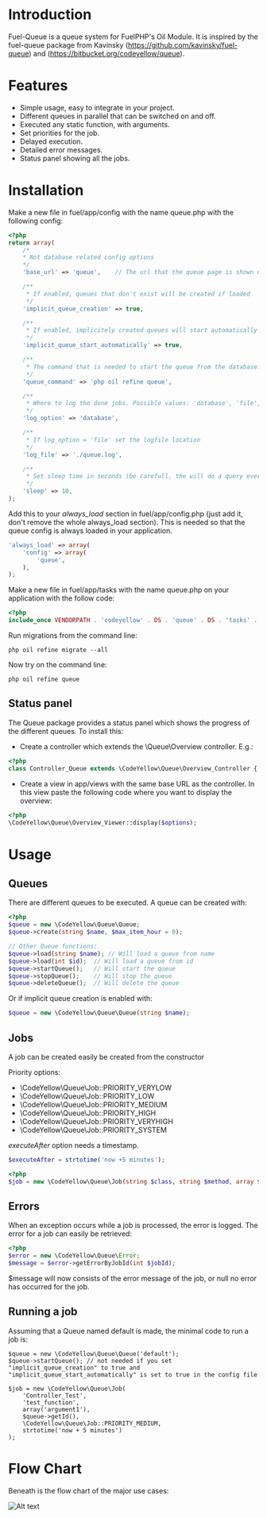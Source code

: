 # Introduction
Fuel-Queue is a queue system for FuelPHP's Oil Module. It is inspired by the fuel-queue package from Kavinsky (https://github.com/kavinsky/fuel-queue) and (https://bitbucket.org/codeyellow/queue).

# Features
* Simple usage, easy to integrate in your project.
* Different queues in parallel that can be switched on and off.
* Executed any static function, with arguments.
* Set priorities for the job.
* Delayed execution.
* Detailed error messages.
* Status panel showing all the jobs.


# Installation
Make a new file in fuel/app/config with the name queue.php with the following config:

```php
<?php
return array(
    /*
    * Not database related config options
    */
    'base_url' => 'queue',    // The url that the queue page is shown upon

    /**
     * If enabled, queues that don't exist will be created if loaded
     */
    'implicit_queue_creation' => true,

    /**
     * If enabled, implicitely created queues will start automatically
     */
    'implicit_queue_start_automatically' => true,

    /**
     * The command that is needed to start the queue from the database.
     */
    'queue_command' => 'php oil refine queue',

    /**
     * Where to log the done jobs. Possible values: 'database', 'file', 'none'
     */
    'log_option' => 'database',

    /**
     * If log_option = 'file' set the logfile location
     */
    'log_file' => './queue.log',

    /**
     * Set sleep time in seconds (be carefull, the will do a query every 10 seconds on your database)
     */
    'sleep' => 10,
);
```

Add this to your _always_load_ section in fuel/app/config.php (just add it, don't remove the whole always_load section). This is needed so that the queue config is always loaded in your application.
```php
'always_load' => array(
    'config' => array(
        'queue',
    ),
);
```


Make a new file in fuel/app/tasks with the name queue.php on your application with the follow code:

```php
<?php
include_once VENDORPATH . 'codeyellow' . DS . 'queue' . DS . 'tasks' . DS . 'queue.php';
```
Run migrations from the command line:

```
php oil refine migrate --all
```

Now try on the command line:

```
php oil refine queue
```

## Status panel
The Queue package provides a status panel which shows the progress of the different queues. To install this:

* Create a controller which extends the \Queue\Overview controller. E.g.:

```php
<?php
class Controller_Queue extends \CodeYellow\Queue\Overview_Controller { }
```

* Create a view in app/views with the same base URL as the controller. In this view paste the following code where you want to display the overview:

```php
<?php
\CodeYellow\Queue\Overview_Viewer::display($options);
```

# Usage

## Queues

There are different queues to be executed. A queue can be created with:

```php
<?php
$queue = new \CodeYellow\Queue\Queue;
$queue->create(string $name, $max_item_hour = 0);

// Other Queue functions:
$queue->load(string $name); // Will load a queue from name
$queue->load(int $id);  // Will load a queue from id
$queue->startQueue();   // Will start the queue
$queue->stopQueue();    // Will stop the queue
$queue->deleteQueue();  // Will delete the queue
```

Or if implicit queue creation is enabled with:
```php
$queue = new \CodeYellow\Queue\Queue(string $name);
```

## Jobs

A job can be created easily be created from the constructor

Priority options:
- \CodeYellow\Queue\Job::PRIORITY_VERYLOW
- \CodeYellow\Queue\Job::PRIORITY_LOW
- \CodeYellow\Queue\Job::PRIORITY_MEDIUM
- \CodeYellow\Queue\Job::PRIORITY_HIGH
- \CodeYellow\Queue\Job::PRIORITY_VERYHIGH
- \CodeYellow\Queue\Job::PRIORITY_SYSTEM

*executeAfter* option needs a timestamp.
```php
$executeAfter = strtotime('now +5 minutes');
```

```php
<?php
$job = new \CodeYellow\Queue\Job(string $class, string $method, array $args, int $queueId, $priority, $executeAfter = 0);
```

## Errors

When an exception occurs while a job is processed, the error is logged. The error for a job can easily be retrieved:

```php
<?php
$error = new \CodeYellow\Queue\Error;
$message = $error->getErrorByJobId(int $jobId);
```
$message will now consists of the error message of the job, or null no error has occurred for the job.

## Running a job
Assuming that a Queue named default is made, the minimal code to run a job is:

```
$queue = new \CodeYellow\Queue\Queue('default');
$queue->startQueue(); // not needed if you set "implicit_queue_creation" to true and "implicit_queue_start_automatically" is set to true in the config file

$job = new \CodeYellow\Queue\Job(
    'Controller_Test',
    'test_function',
    array('argument1'),
    $queue->getId(),
    \CodeYellow\Queue\Job::PRIORITY_MEDIUM,
    strtotime('now + 5 minutes')
);
```

# Flow Chart
Beneath is the flow chart of the major use cases:

![Alt text](http://codeyellow.nl/images/queueFlowDiagram.svg)
